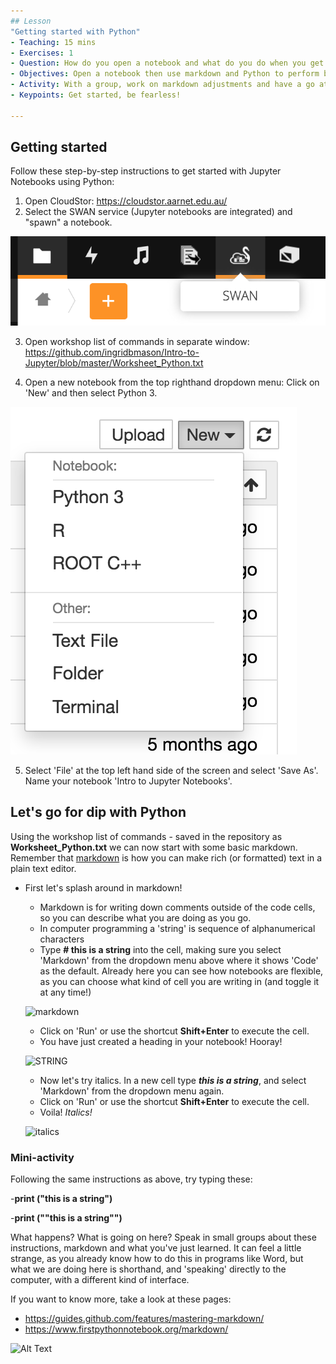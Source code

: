 ```yaml
---
## Lesson
"Getting started with Python"
- Teaching: 15 mins
- Exercises: 1
- Question: How do you open a notebook and what do you do when you get there?
- Objectives: Open a notebook then use markdown and Python to perform basic tasks
- Activity: With a group, work on markdown adjustments and have a go at changing some of the code to produce different results.
- Keypoints: Get started, be fearless!

---
```

## Getting started

Follow these step-by-step instructions to get started with Jupyter Notebooks using Python:

1. Open CloudStor: https://cloudstor.aarnet.edu.au/
2. Select the SWAN service (Jupyter notebooks are integrated) and "spawn" a notebook.     


![SWAN](https://github.com/ingridbmason/Intro-to-Jupyter-for-Research-Support/blob/master/images/swan_logo.png) 


3. Open workshop list of commands in separate window: https://github.com/ingridbmason/Intro-to-Jupyter/blob/master/Worksheet_Python.txt

4. Open a new notebook from the top righthand dropdown menu: Click on 'New' and then select Python 3. 

![New](https://github.com/ingridbmason/Intro-to-Jupyter-for-Research-Support/blob/master/images/new_notebook.png)



5. Select 'File' at the top left hand side of the screen and select 'Save As'. Name your notebook 'Intro to Jupyter Notebooks'.


## Let's go for dip with Python

Using the workshop list of commands - saved in the repository as **Worksheet_Python.txt** we can now start with some basic markdown. Remember that [markdown](https://en.wikipedia.org/wiki/Markdown) is how you can make rich (or formatted) text in a plain text editor.

- First let's splash around in markdown!
  - Markdown is for writing down comments outside of the code cells, so you can describe what you are doing as you go.
  - In computer programming a 'string' is sequence of alphanumerical characters
  - Type **# this is a string** into the cell, making sure you select 'Markdown' from the dropdown menu above where it shows 'Code' as the default. Already here you can see how notebooks are flexible, as you can choose what kind of cell you are writing in (and toggle it at any time!)
  
  ![markdown](https://user-images.githubusercontent.com/48195568/56338527-89484580-61e9-11e9-965c-3726d8fd7fbb.png)

  - Click on 'Run' or use the shortcut **Shift+Enter** to execute the cell. 
  - You have just created a heading in your notebook! Hooray!
 
  ![STRING](https://user-images.githubusercontent.com/48195568/56339085-dcbb9300-61eb-11e9-88c9-60034e797b68.JPG)
 
  - Now let's try italics. In a new cell type **_this is a string_**, and select 'Markdown' from the dropdown menu again.
  - Click on 'Run' or use the  shortcut **Shift+Enter** to execute the cell.
  - Voila! _Italics!_
   
  ![italics](https://user-images.githubusercontent.com/48195568/56340380-ea274c00-61f0-11e9-8580-f471417719d9.JPG)
  
### Mini-activity

Following the same instructions as above, try typing these: 

  -**print ("this is a string")**
    
  -**print ("\"this is a string\"")**
    
What happens? What is going on here? Speak in small groups about these instructions, markdown and what you've just learned. It can feel a little strange, as you already know how to do this in programs like Word, but what we are doing here is shorthand, and 'speaking' directly to the computer, with a different kind of interface.

If you want to know more, take a look at these pages: 

- https://guides.github.com/features/mastering-markdown/
- https://www.firstpythonnotebook.org/markdown/

![Alt Text](https://media.giphy.com/media/vFKqnCdLPNOKc/giphy.gif)
